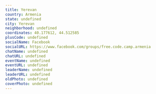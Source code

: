 ```yaml
---
title: Yerevan
country: Armenia
state: undefined
city: Yerevan
neighborhood: undefined
coordinates: 40.177612, 44.512585
plusCode: undefined
socialName: Facebook
socialURL: https://www.facebook.com/groups/free.code.camp.armenia
chatName: undefined
chatURL: undefined
eventName: undefined
eventURL: undefined
leaderName: undefined
leaderURL: undefined
oldPhoto: undefined
coverPhoto: undefined
---
```

